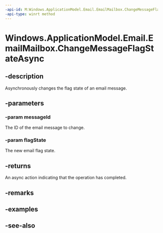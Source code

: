 ----api-id: M:Windows.ApplicationModel.Email.EmailMailbox.ChangeMessageFlagStateAsync(System.String,Windows.ApplicationModel.Email.EmailFlagState)
-api-type: winrt method
---<!-- Method syntaxpublic Windows.Foundation.IAsyncAction ChangeMessageFlagStateAsync(System.String messageId, Windows.ApplicationModel.Email.EmailFlagState flagState)--># Windows.ApplicationModel.Email.EmailMailbox.ChangeMessageFlagStateAsync## -descriptionAsynchronously changes the flag state of an email message.## -parameters### -param messageIdThe ID of the email message to change.### -param flagStateThe new email flag state.## -returnsAn async action indicating that the operation has completed.## -remarks## -examples## -see-also